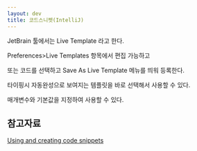 ```yaml
---
layout: dev
title: 코드스니펫(IntelliJ)
---
```

JetBrain 툴에서는 Live Template 라고 한다.

Preferences>Live Templates 항목에서 편집 가능하고

또는 코드를 선택하고 Save As Live Template 메뉴를 띄워 등록한다.

타이핑시 자동완성으로 보여지는 템플릿을 바로 선택해서 사용할 수 있다.

매개변수와 기본값을 지정하여 사용할 수 있다.

## 참고자료

[Using and creating code snippets](https://blog.jetbrains.com/webstorm/2018/01/using-and-creating-code-snippets/)